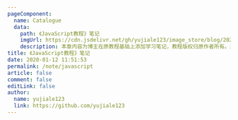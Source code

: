 ```yaml
---
pageComponent:
  name: Catalogue
  data:
    path: 《JavaScript教程》笔记
    imgUrl: https://cdn.jsdelivr.net/gh/yujiale123/image_store/blog/20200112120340.png
    description: 本章内容为博主在原教程基础上添加学习笔记，教程版权归原作者所有。来源：<a href='https://wangdoc.com/javascript/' target='_blank'>JavaScript教程</a>
title: 《JavaScript教程》笔记
date: 2020-01-12 11:51:53
permalink: /note/javascript
article: false
comment: false
editLink: false
author:
  name: yujiale123
  link: https://github.com/yujiale123
---
```

